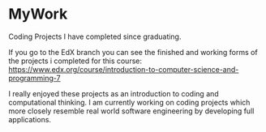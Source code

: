 # MyWork
Coding Projects I have completed since graduating.

If you go to the EdX branch you can see the finished and working forms of the projects i completed for this course:
https://www.edx.org/course/introduction-to-computer-science-and-programming-7

I really enjoyed these projects as an introduction to coding and computational thinking. I am currently working on coding
projects which more closely resemble real world software engineering by developing full applications. 

